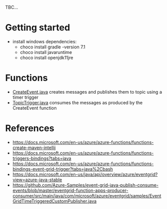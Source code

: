 TBC...

# Getting started

- install windows dependencies:
  - choco install gradle -version 7.1
  - choco install javaruntime
  - choco install openjdk11jre
  
# Functions

- [CreateEvent.java](src/main/java/org/example/functions/CreateEvent.js) creates messages and publishes them to topic using a timer trigger
- [TopicTrigger.java](src/main/java/org/example/functions/TopicTrigger.js) consumes the messages as produced by the CreateEvent function

# References

- https://docs.microsoft.com/en-us/azure/azure-functions/functions-create-maven-intellij
- https://docs.microsoft.com/en-us/azure/azure-functions/functions-triggers-bindings?tabs=java
- https://docs.microsoft.com/en-us/azure/azure-functions/functions-bindings-event-grid-trigger?tabs=java%2Cbash
- https://docs.microsoft.com/en-us/java/api/overview/azure/eventgrid?view=azure-java-stable
- https://github.com/Azure-Samples/event-grid-java-publish-consume-events/blob/master/eventgrid-function-apps-producer-consumer/src/main/java/com/microsoft/azure/eventgrid/samples/EventGridTimeTriggeredCustomPublisher.java